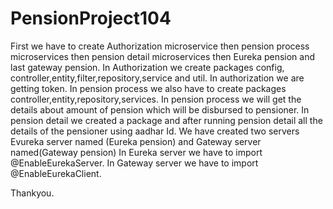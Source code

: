 # PensionProject104
First we have to create Authorization microservice then pension process microservices then pension detail microservices then Eureka pension and last gateway pension.
In Authorization we create packages config, controller,entity,filter,repository,service and util.
In  authorization we are getting token.
In pension process we also have to create packages controller,entity,repository,services.
In pension process we will get the details about amount of pension which will be disbursed to pensioner.
In pension detail we created a package and after running pension detail all the details of the pensioner using aadhar Id.
We have created two servers Evureka server named (Eureka pension) and Gateway server named(Gateway pension)
In Eureka server we have to import @EnableEurekaServer.
In Gateway server we have to import @EnableEurekaClient.

Thankyou.
